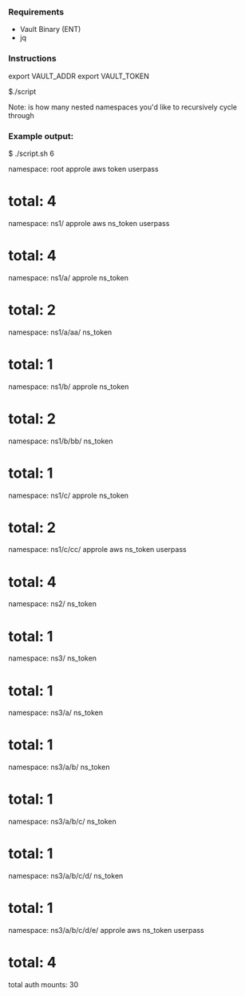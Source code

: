### Requirements
* Vault Binary (ENT)
* jq

### Instructions 
export VAULT_ADDR
export VAULT_TOKEN

$./script <number>

Note: <number> is how many nested namespaces you'd like to recursively cycle through

### Example output:
$ ./script.sh 6

namespace: root
approle
aws
token
userpass

total:       4
=========================================
namespace: ns1/
approle
aws
ns_token
userpass

total:       4
=========================================
namespace: ns1/a/
approle
ns_token

total:       2
=========================================
namespace: ns1/a/aa/
ns_token

total:       1
=========================================
namespace: ns1/b/
approle
ns_token

total:       2
=========================================
namespace: ns1/b/bb/
ns_token

total:       1
=========================================
namespace: ns1/c/
approle
ns_token

total:       2
=========================================
namespace: ns1/c/cc/
approle
aws
ns_token
userpass

total:       4
=========================================
namespace: ns2/
ns_token

total:       1
=========================================
namespace: ns3/
ns_token

total:       1
=========================================
namespace: ns3/a/
ns_token

total:       1
=========================================
namespace: ns3/a/b/
ns_token

total:       1
=========================================
namespace: ns3/a/b/c/
ns_token

total:       1
=========================================
namespace: ns3/a/b/c/d/
ns_token

total:       1
=========================================
namespace: ns3/a/b/c/d/e/
approle
aws
ns_token
userpass

total:       4
=========================================
total auth mounts: 30
